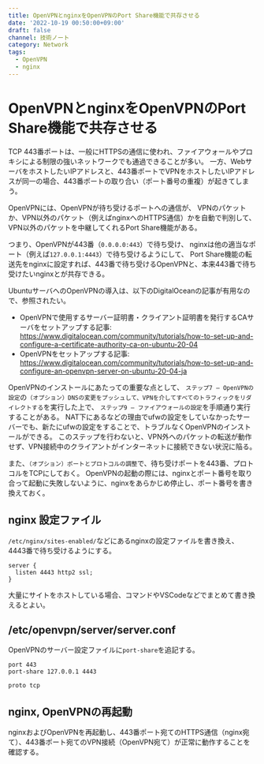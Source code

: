 ```yaml
---
title: OpenVPNとnginxをOpenVPNのPort Share機能で共存させる
date: '2022-10-19 00:50:00+09:00'
draft: false
channel: 技術ノート
category: Network
tags:
  - OpenVPN
  - nginx
---
```

# OpenVPNとnginxをOpenVPNのPort Share機能で共存させる

TCP 443番ポートは、一般にHTTPSの通信に使われ、ファイアウォールやプロキシによる制限の強いネットワークでも通過できることが多い。
一方、WebサーバをホストしたいIPアドレスと、443番ポートでVPNをホストしたいIPアドレスが同一の場合、443番ポートの取り合い（ポート番号の重複）が起きてしまう。

OpenVPNには、OpenVPNが待ち受けるポートへの通信が、
VPNのパケットか、VPN以外のパケット（例えばnginxへのHTTPS通信）かを自動で判別して、
VPN以外のパケットを中継してくれるPort Share機能がある。

つまり、OpenVPNが443番（`0.0.0.0:443`）で待ち受け、
nginxは他の適当なポート（例えば`127.0.0.1:4443`）で待ち受けるようにして、
Port Share機能の転送先をnginxに設定すれば、443番で待ち受けるOpenVPNと、本来443番で待ち受けたいnginxとが共存できる。

UbuntuサーバへのOpenVPNの導入は、以下のDigitalOceanの記事が有用なので、参照されたい。

- OpenVPNで使用するサーバー証明書・クライアント証明書を発行するCAサーバをセットアップする記事: <https://www.digitalocean.com/community/tutorials/how-to-set-up-and-configure-a-certificate-authority-ca-on-ubuntu-20-04>
- OpenVPNをセットアップする記事: <https://www.digitalocean.com/community/tutorials/how-to-set-up-and-configure-an-openvpn-server-on-ubuntu-20-04-ja>

OpenVPNのインストールにあたっての重要な点として、
`ステップ7 — OpenVPNの設定`の`（オプション）DNSの変更をプッシュして、VPNを介してすべてのトラフィックをリダイレクトする`を実行した上で、
`ステップ9 — ファイアウォールの設定`を手順通り実行することがある。
NAT下にあるなどの理由でufwの設定をしていなかったサーバーでも、新たにufwの設定をすることで、トラブルなくOpenVPNのインストールができる。
このステップを行わないと、VPN外へのパケットの転送が動作せず、VPN接続中のクライアントがインターネットに接続できない状況に陥る。

また、`（オプション）ポートとプロトコルの調整`で、待ち受けポートを443番、プロトコルをTCPにしておく。
OpenVPNの起動の際には、nginxとポート番号を取り合って起動に失敗しないように、nginxをあらかじめ停止し、ポート番号を書き換えておく。

## nginx 設定ファイル

`/etc/nginx/sites-enabled/`などにあるnginxの設定ファイルを書き換え、
4443番で待ち受けるようにする。

```nginx
server {
  listen 4443 http2 ssl;
}
```

大量にサイトをホストしている場合、コマンドやVSCodeなどでまとめて書き換えるとよい。

## /etc/openvpn/server/server.conf

OpenVPNのサーバー設定ファイルに`port-share`を追記する。

```openvpn
port 443
port-share 127.0.0.1 4443

proto tcp
```

## nginx, OpenVPNの再起動

nginxおよびOpenVPNを再起動し、443番ポート宛てのHTTPS通信（nginx宛て）、443番ポート宛てのVPN接続（OpenVPN宛て）が正常に動作することを確認する。
